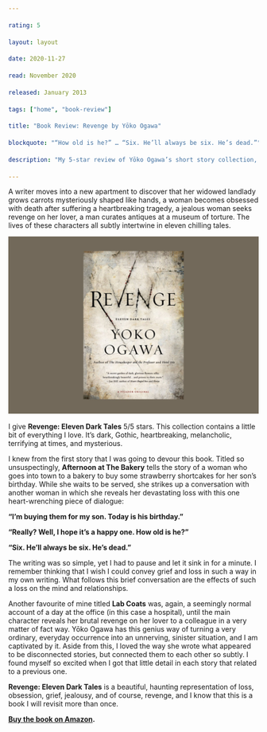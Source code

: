 ```yaml
---

rating: 5

layout: layout

date: 2020-11-27

read: November 2020

released: January 2013

tags: ["home", "book-review"]

title: "Book Review: Revenge by Yōko Ogawa"

blockquote: "“How old is he?” … “Six. He’ll always be six. He’s dead.”"

description: "My 5-star review of Yōko Ogawa’s short story collection, “Revenge.”"

---
```


A writer moves into a new apartment to discover that her widowed landlady grows carrots mysteriously shaped like hands, a woman becomes obsessed with death after suffering a heartbreaking tragedy, a jealous woman seeks revenge on her lover, a man curates antiques at a museum of torture. The lives of these characters all subtly intertwine in eleven chilling tales.

![](/images/revenge.jpg)

I give **Revenge: Eleven Dark Tales** 5/5 stars. This collection contains a little bit of everything I love. It’s dark, Gothic, heartbreaking, melancholic, terrifying at times, and mysterious.

I knew from the first story that I was going to devour this book. Titled so unsuspectingly, **Afternoon at The Bakery** tells the story of a woman who goes into town to a bakery to buy some strawberry shortcakes for her son’s birthday. While she waits to be served, she strikes up a conversation with another woman in which she reveals her devastating loss with this one heart-wrenching piece of dialogue:

**“I’m buying them for my son. Today is his birthday.”**

**“Really? Well, I hope it’s a happy one. How old is he?”**

**“Six. He’ll always be six. He’s dead.”**

The writing was so simple, yet I had to pause and let it sink in for a minute. I remember thinking that I wish I could convey grief and loss in such a way in my own writing. What follows this brief conversation are the effects of such a loss on the mind and relationships.

Another favourite of mine titled **Lab Coats** was, again, a seemingly normal account of a day at the office (in this case a hospital), until the main character reveals her brutal revenge on her lover to a colleague in a very matter of fact way.
Yōko Ogawa has this genius way of turning a very ordinary, everyday occurrence into an unnerving, sinister situation, and I am captivated by it. Aside from this, I loved the way she wrote what appeared to be disconnected stories, but connected them to each other so subtly. I found myself so excited when I got that little detail in each story that related to a previous one.

**Revenge: Eleven Dark Tales** is a beautiful, haunting representation of loss, obsession, grief, jealousy, and of course, revenge, and I know that this is a book I will revisit more than once.

**[Buy the book on Amazon](https://www.amazon.com/Revenge-Eleven-Tales-Yoko-Ogawa/dp/0312674465/ref=sr_1_3?crid=K17RB008Z9Y8&dchild=1&keywords=yoko+ogawa&qid=1606738663&s=books&sprefix=yoko+oga%2Cstripbooks-intl-ship%2C464&sr=1-3).**